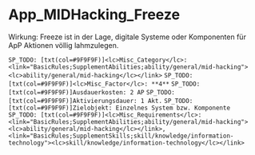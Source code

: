 # App_MIDHacking_Freeze

Wirkung: Freeze ist in der Lage, digitale Systeme oder Komponenten für ApP Aktionen völlig lahmzulegen.

`SP_TODO: [txt(col=#9F9F9F)]<lc>Misc_Category</lc>: <link="BasicRules;SupplementAbilities;ability/general/mid-hacking"><lc>ability/general/mid-hacking</lc></link>`
`SP_TODO: [txt(col=#9F9F9F)]<lc>Misc_Factor</lc>: **4**`
`SP_TODO: [txt(col=#9F9F9F)]Ausdauerkosten: 2 AP`
`SP_TODO: [txt(col=#9F9F9F)]Aktivierungsdauer: 1 Akt.`
`SP_TODO: [txt(col=#9F9F9F)]Zielobjekt: Einzelnes System bzw. Komponente`
`SP_TODO: [txt(col=#9F9F9F)]<lc>Misc_Requirements</lc>: <link="BasicRules;SupplementAbilities;ability/general/mid-hacking"><lc>ability/general/mid-hacking</lc></link>, <link="BasicRules;SupplementSkills;skill/knowledge/information-technology"><lc>skill/knowledge/information-technology</lc></link>`
